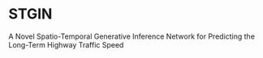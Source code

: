 # STGIN
A Novel Spatio-Temporal Generative Inference Network for Predicting the Long-Term Highway Traffic Speed
